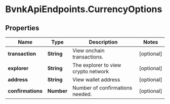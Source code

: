 # BvnkApiEndpoints.CurrencyOptions

## Properties

Name | Type | Description | Notes
------------ | ------------- | ------------- | -------------
**transaction** | **String** | View onchain transactions. | [optional] 
**explorer** | **String** | The explorer to view crypto network | [optional] 
**address** | **String** | View wallet address | [optional] 
**confirmations** | **Number** | Number of confirmations needed. | [optional] 


